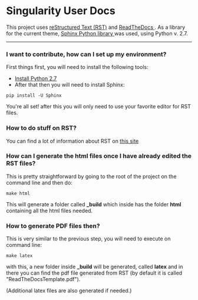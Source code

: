 # Singularity User Docs

This project uses <a href="http://docutils.sourceforge.net/rst.html"> reStructured Text (RST)</a> and <a href="https://readthedocs.org/">ReadTheDocs </a> . As a library for the current theme,  <a href="https://pypi.org/project/Sphinx/" alt="PyPI">Sphinx Python library </a> was used, using Python v. 2.7.
**********************************************************************************************************************************************************************************************************************************************************************************************************************************************************************
### I want to contribute, how can I set up my environment? ###


First things first, you will need to install the following tools:

- <a href="https://www.python.org/download/releases/2.7/">Install Python 2.7</a> 
- After that then you will need to install Sphinx:
  
```
pip install -U Sphinx
```

You're all set! after this you will only need to use your favorite editor for RST files.

### How to do stuff on RST? ### 

You can find a lot of information about RST on <a href="http://docutils.sourceforge.net/docs/ref/rst/restructuredtext.html">this site</a>

### How can I generate the html files once I have already edited the RST files? ### 

This is pretty straightforward by going to the root of the project on the command line and then do:

```
make html
```
This will generate a folder called **_build** which inside has the folder **html** containing all the html files needed.

### How to generate PDF files then? ### 

This is very similar to the previous step, you will need to execute on command line:

```
make latex
```
with this, a new folder inside **_build** will be generated, called **latex** and in there you can find the pdf file generated from RST (by default it is called "ReadTheDocsTemplate.pdf").

(Additional latex files are also generated if needed.)




